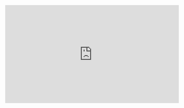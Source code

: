 <iframe width="560" height="315" src="http://www.youtube.com/embed/rUuee8E5Yk4" frameborder="0" allowfullscreen></iframe>